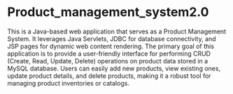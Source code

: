 # Product_management_system2.0
This is a Java-based web application that serves as a Product Management System. It leverages Java Servlets, JDBC for database connectivity, and JSP pages for dynamic web content rendering. The primary goal of this application is to provide a user-friendly interface for performing CRUD (Create, Read, Update, Delete) operations on product data stored in a MySQL database. Users can easily add new products, view existing ones, update product details, and delete products, making it a robust tool for managing product inventories or catalogs.
